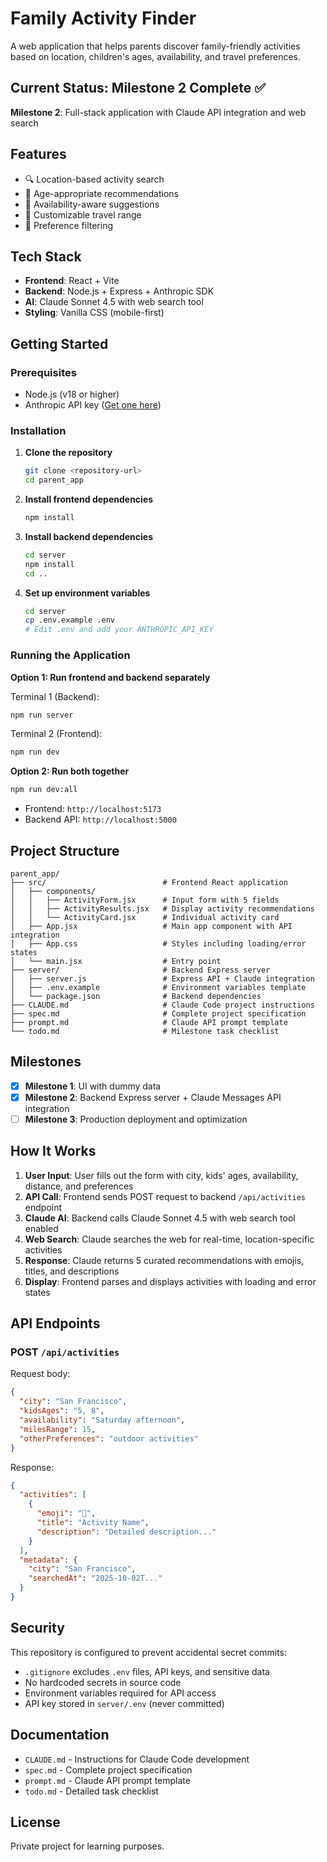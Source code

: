 # Family Activity Finder

A web application that helps parents discover family-friendly activities based on location, children's ages, availability, and travel preferences.

## Current Status: Milestone 2 Complete ✅

**Milestone 2**: Full-stack application with Claude API integration and web search

## Features

- 🔍 Location-based activity search
- 👶 Age-appropriate recommendations
- 📅 Availability-aware suggestions
- 🚗 Customizable travel range
- 🎯 Preference filtering

## Tech Stack

- **Frontend**: React + Vite
- **Backend**: Node.js + Express + Anthropic SDK
- **AI**: Claude Sonnet 4.5 with web search tool
- **Styling**: Vanilla CSS (mobile-first)

## Getting Started

### Prerequisites
- Node.js (v18 or higher)
- Anthropic API key ([Get one here](https://console.anthropic.com/settings/keys))

### Installation

1. **Clone the repository**
   ```bash
   git clone <repository-url>
   cd parent_app
   ```

2. **Install frontend dependencies**
   ```bash
   npm install
   ```

3. **Install backend dependencies**
   ```bash
   cd server
   npm install
   cd ..
   ```

4. **Set up environment variables**
   ```bash
   cd server
   cp .env.example .env
   # Edit .env and add your ANTHROPIC_API_KEY
   ```

### Running the Application

**Option 1: Run frontend and backend separately**

Terminal 1 (Backend):
```bash
npm run server
```

Terminal 2 (Frontend):
```bash
npm run dev
```

**Option 2: Run both together**
```bash
npm run dev:all
```

- Frontend: `http://localhost:5173`
- Backend API: `http://localhost:5000`

## Project Structure

```
parent_app/
├── src/                          # Frontend React application
│   ├── components/
│   │   ├── ActivityForm.jsx      # Input form with 5 fields
│   │   ├── ActivityResults.jsx   # Display activity recommendations
│   │   └── ActivityCard.jsx      # Individual activity card
│   ├── App.jsx                   # Main app component with API integration
│   ├── App.css                   # Styles including loading/error states
│   └── main.jsx                  # Entry point
├── server/                       # Backend Express server
│   ├── server.js                 # Express API + Claude integration
│   ├── .env.example              # Environment variables template
│   └── package.json              # Backend dependencies
├── CLAUDE.md                     # Claude Code project instructions
├── spec.md                       # Complete project specification
├── prompt.md                     # Claude API prompt template
└── todo.md                       # Milestone task checklist
```

## Milestones

- [x] **Milestone 1**: UI with dummy data
- [x] **Milestone 2**: Backend Express server + Claude Messages API integration
- [ ] **Milestone 3**: Production deployment and optimization

## How It Works

1. **User Input**: User fills out the form with city, kids' ages, availability, distance, and preferences
2. **API Call**: Frontend sends POST request to backend `/api/activities` endpoint
3. **Claude AI**: Backend calls Claude Sonnet 4.5 with web search tool enabled
4. **Web Search**: Claude searches the web for real-time, location-specific activities
5. **Response**: Claude returns 5 curated recommendations with emojis, titles, and descriptions
6. **Display**: Frontend parses and displays activities with loading and error states

## API Endpoints

### POST `/api/activities`

Request body:
```json
{
  "city": "San Francisco",
  "kidsAges": "5, 8",
  "availability": "Saturday afternoon",
  "milesRange": 15,
  "otherPreferences": "outdoor activities"
}
```

Response:
```json
{
  "activities": [
    {
      "emoji": "🎨",
      "title": "Activity Name",
      "description": "Detailed description..."
    }
  ],
  "metadata": {
    "city": "San Francisco",
    "searchedAt": "2025-10-02T..."
  }
}
```

## Security

This repository is configured to prevent accidental secret commits:
- `.gitignore` excludes `.env` files, API keys, and sensitive data
- No hardcoded secrets in source code
- Environment variables required for API access
- API key stored in `server/.env` (never committed)

## Documentation

- `CLAUDE.md` - Instructions for Claude Code development
- `spec.md` - Complete project specification
- `prompt.md` - Claude API prompt template
- `todo.md` - Detailed task checklist

## License

Private project for learning purposes.
